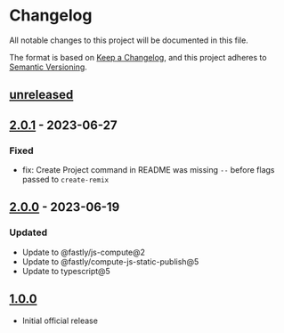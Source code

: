 # Changelog

All notable changes to this project will be documented in this file.

The format is based on [Keep a Changelog](https://keepachangelog.com/en/1.0.0/),
and this project adheres to [Semantic Versioning](https://semver.org/spec/v2.0.0.html).

## [unreleased]

## [2.0.1] - 2023-06-27

### Fixed

- fix: Create Project command in README was missing `--` before flags passed to `create-remix`

## [2.0.0] - 2023-06-19

### Updated

- Update to @fastly/js-compute@2
- Update to @fastly/compute-js-static-publish@5
- Update to typescript@5

## [1.0.0]

- Initial official release

[unreleased]: https://github.com/fastly/compute-js-static-publish/compare/v2.0.1...HEAD
[2.0.1]: https://github.com/fastly/compute-js-static-publish/compare/v2.0.0...v2.0.1
[2.0.0]: https://github.com/fastly/compute-js-static-publish/compare/v1.0.0...v2.0.0
[1.0.0]: https://github.com/fastly/remix-compute-js/releases/tag/v1.0.0
